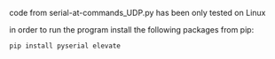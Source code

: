 code from serial-at-commands_UDP.py has been only tested on Linux

in order to run the program install the following packages from pip:

```bash
pip install pyserial elevate
```
